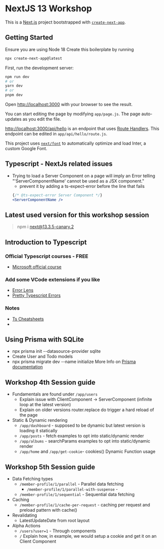 # NextJS 13 Workshop

This is a [Next.js](https://nextjs.org/) project bootstrapped with [`create-next-app`](https://github.com/vercel/next.js/tree/canary/packages/create-next-app).

## Getting Started
Ensure you are using Node 18
Create this boilerplate by running
```bash
npx create-next-app@latest  
```


First, run the development server:

```bash
npm run dev
# or
yarn dev
# or
pnpm dev
```

Open [http://localhost:3000](http://localhost:3000) with your browser to see the result.

You can start editing the page by modifying `app/page.js`. The page auto-updates as you edit the file.

[http://localhost:3000/api/hello](http://localhost:3000/api/hello) is an endpoint that uses [Route Handlers](https://beta.nextjs.org/docs/routing/route-handlers). This endpoint can be edited in `app/api/hello/route.js`.

This project uses [`next/font`](https://nextjs.org/docs/basic-features/font-optimization) to automatically optimize and load Inter, a custom Google Font.
  

## Typescript - NextJs related issues
- Trying to load a Server Component on a page will imply an Error telling "'ServerComponentName' cannot be used as a JSX component."
  - prevent it by adding a ts-expect-error before the line that fails
   ```jsx 
   {/* @ts-expect-error Server Component */}
   <ServerComponentName />
   ```
## Latest used version for this workshop session
> npm i next@13.3.5-canary.2 

## Introduction to Typescript

### Official Typescript courses - FREE
- [Microsoft official course](https://learn.microsoft.com/es-es/training/paths/build-javascript-applications-typescript/)

### Add some VCode extensions if you like 
- [Error Lens](https://marketplace.visualstudio.com/items?itemName=usernamehw.errorlens)
- [Pretty Typescript Errors](https://marketplace.visualstudio.com/items?itemName=yoavbls.pretty-ts-errors)

### Notes

- [Ts Cheatsheets](https://www.typescriptlang.org/cheatsheets)
- 

## Using Prisma with SQLite 
- npx prisma init --datasource-provider sqlite
- Create User and Todo models
- npx prisma migrate dev --name initialize
More Info on [Prisma documentation](https://www.prisma.io/docs/concepts/database-connectors/sqlite)

## Workshop 4th Session guide
- Fundamentals are found under `/app/users`
  - Explain issue with ClientComponent -> ServerComponent (infinite loop at the latest version)
  - Explain on older versions router.replace do trigger a hard reload of the page
- Static & Dynamic rendering
  - `/app/dashboard` - supposed to be dynamic but latest version is loading it statically
  - `/app/posts` - fetch examples to opt into static/dynamic render
  - `/app/albums` - searchParams examples to opt into static/dynamic render
  - `/app/home` and `/app/get-cookie`- cookies() Dynamic Function usage

## Workshop 5th Session guide
- Data Fetching types
  - `/member-profile/1/parallel` - Parallel data fetching
    - `/member-profile/1/parallel-with-suspense` -  
  - `/member-profile/1/sequential` -  Sequential data fetching
- Caching
  - `/member-profile/1/cache-per-request` -  caching per request and preload pattern with cache()
- Revalidating
  - LatestUpdateDate from root layout
- Alpha Actions
  - `/users?user=1` - Through components
  - `/` Explain how, in example, we would setup a cookie and get it on an Client Component